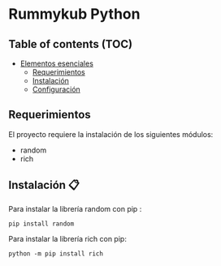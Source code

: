 # Rummykub Python

## Table of contents (TOC)
- [Elementos esenciales](#elementos-esenciales)
  - [Requerimientos](#requerimientos)
  - [Instalación](#instalación)
  - [Configuración](#configuración)

## Requerimientos
El proyecto requiere la instalación de los siguientes módulos:

- random
- rich

## Instalación :clipboard:

Para instalar la librería random con pip :

    pip install random

Para instalar la librería rich con pip:

    python -m pip install rich

